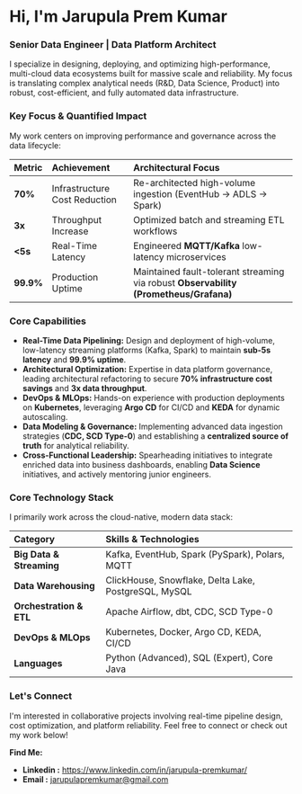 # Hi, I'm Jarupula Prem Kumar 

### Senior Data Engineer | Data Platform Architect

I specialize in designing, deploying, and optimizing high-performance, multi-cloud data ecosystems built for massive scale and reliability. My focus is translating complex analytical needs (R\&D, Data Science, Product) into robust, cost-efficient, and fully automated data infrastructure.

### Key Focus & Quantified Impact

My work centers on improving performance and governance across the data lifecycle:

| Metric | Achievement | Architectural Focus |
| :---- | :---- | :---- |
| **70%** | Infrastructure Cost Reduction | Re-architected high-volume ingestion (EventHub → ADLS → Spark) |
| **3x** | Throughput Increase | Optimized batch and streaming ETL workflows |
| **\<5s** | Real-Time Latency | Engineered **MQTT/Kafka** low-latency microservices |
| **99.9%** | Production Uptime | Maintained fault-tolerant streaming via robust **Observability (Prometheus/Grafana)** |

###  Core Capabilities

* **Real-Time Data Pipelining:** Design and deployment of high-volume, low-latency streaming platforms (Kafka, Spark) to maintain **sub-5s latency** and **99.9% uptime**.  
* **Architectural Optimization:** Expertise in data platform governance, leading architectural refactoring to secure **70% infrastructure cost savings** and **3x data throughput**.  
* **DevOps & MLOps:** Hands-on experience with production deployments on **Kubernetes**, leveraging **Argo CD** for CI/CD and **KEDA** for dynamic autoscaling.  
* **Data Modeling & Governance:** Implementing advanced data ingestion strategies (**CDC, SCD Type-0**) and establishing a **centralized source of truth** for analytical reliability.  
* **Cross-Functional Leadership:** Spearheading initiatives to integrate enriched data into business dashboards, enabling **Data Science** initiatives, and actively mentoring junior engineers.

### Core Technology Stack

I primarily work across the cloud-native, modern data stack:

| Category | Skills & Technologies |
| :---- | :---- |
| **Big Data & Streaming** | Kafka, EventHub, Spark (PySpark), Polars, MQTT |
| **Data Warehousing** | ClickHouse, Snowflake, Delta Lake, PostgreSQL, MySQL |
| **Orchestration & ETL** | Apache Airflow, dbt, CDC, SCD Type-0 |
| **DevOps & MLOps** | Kubernetes, Docker, Argo CD, KEDA, CI/CD |
| **Languages** | Python (Advanced), SQL (Expert), Core Java |

### Let's Connect

I'm interested in collaborative projects involving real-time pipeline design, cost optimization, and platform reliability. Feel free to connect or check out my work below\!

**Find Me:**</br>
  - <b> Linkedin :</b> https://www.linkedin.com/in/jarupula-premkumar/
  - <b> Email :</b> jarupulapremkumar@gmail.com
